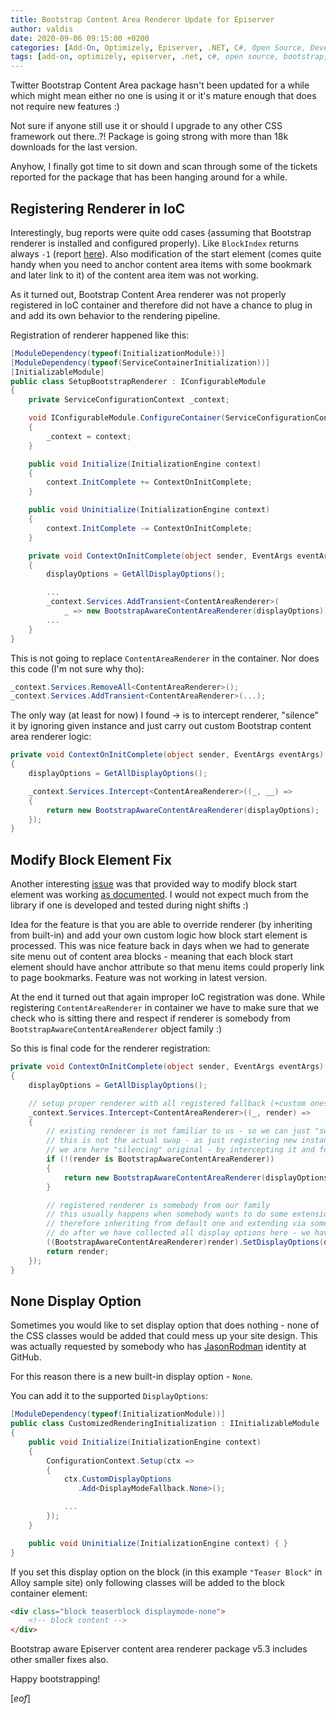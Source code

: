 ```yaml
---
title: Bootstrap Content Area Renderer Update for Episerver
author: valdis
date: 2020-09-06 09:15:00 +0200
categories: [Add-On, Optimizely, Episerver, .NET, C#, Open Source, DeveloperTools, Bootstrap]
tags: [add-on, optimizely, episerver, .net, c#, open source, bootstrap]
---
```


Twitter Bootstrap Content Area package hasn't been updated for a while which might mean either no one is using it or it's mature enough that does not require new features :)

Not sure if anyone still use it or should I upgrade to any other CSS framework out there..?! Package is going strong with more than 18k downloads for the last version.

Anyhow, I finally got time to sit down and scan through some of the tickets reported for the package that has been hanging around for a while.

## Registering Renderer in IoC

Interestingly, bug reports were quite odd cases (assuming that Bootstrap renderer is installed and configured properly). Like `BlockIndex` returns always `-1` (report [here](https://github.com/valdisiljuconoks/EPiBootstrapArea/issues/59)).
Also modification of the start element (comes quite handy when you need to anchor content area items with some bookmark and later link to it) of the content area item was not working.

As it turned out, Bootstrap Content Area renderer was not properly registered in IoC container and therefore did not have a chance to plug in and add its own behavior to the rendering pipeline.

Registration of renderer happened like this:

```csharp
[ModuleDependency(typeof(InitializationModule))]
[ModuleDependency(typeof(ServiceContainerInitialization))]
[InitializableModule]
public class SetupBootstrapRenderer : IConfigurableModule
{
    private ServiceConfigurationContext _context;

    void IConfigurableModule.ConfigureContainer(ServiceConfigurationContext context)
    {
        _context = context;
    }

    public void Initialize(InitializationEngine context)
    {
        context.InitComplete += ContextOnInitComplete;
    }

    public void Uninitialize(InitializationEngine context)
    {
        context.InitComplete -= ContextOnInitComplete;
    }

    private void ContextOnInitComplete(object sender, EventArgs eventArgs)
    {
        displayOptions = GetAllDisplayOptions();

        ...
        _context.Services.AddTransient<ContentAreaRenderer>(
            _ => new BootstrapAwareContentAreaRenderer(displayOptions));
        ...
    }
}
```

This is not going to replace `ContentAreaRenderer` in the container. Nor does this code (I'm not sure why tho):

```csharp
_context.Services.RemoveAll<ContentAreaRenderer>();
_context.Services.AddTransient<ContentAreaRenderer>(...);
```

The only way (at least for now) I found -> is to intercept renderer, "silence" it by ignoring given instance and just carry out custom Bootstrap content area renderer logic:

```csharp
private void ContextOnInitComplete(object sender, EventArgs eventArgs)
{
    displayOptions = GetAllDisplayOptions();

    _context.Services.Intercept<ContentAreaRenderer>((_, __) =>
    {
        return new BootstrapAwareContentAreaRenderer(displayOptions);
    });
}
```

## Modify Block Element Fix

Another interesting [issue](https://github.com/valdisiljuconoks/EPiBootstrapArea/issues/60) was that provided way to modify block start element was working [as documented](https://github.com/valdisiljuconoks/EPiBootstrapArea/blob/master/README.md#modify-block-start-element). I would not expect much from the library if one is developed and tested during night shifts :)

Idea for the feature is that you are able to override renderer (by inheriting from built-in) and add your own custom logic how block start element is processed. This was nice feature back in days when we had to generate site menu out of content area blocks - meaning that each block start element should have anchor attribute so that menu items could properly link to page bookmarks. Feature was not working in latest version.

At the end it turned out that again improper IoC registration was done. While registering `ContentAreaRenderer` in container we have to make sure that we check who is sitting there and respect if renderer is somebody from `BootstrapAwareContentAreaRenderer` object family :)

So this is final code for the renderer registration:

```csharp
private void ContextOnInitComplete(object sender, EventArgs eventArgs)
{
    displayOptions = GetAllDisplayOptions();

    // setup proper renderer with all registered fallback (+custom ones as well)
    _context.Services.Intercept<ContentAreaRenderer>((_, render) =>
    {
        // existing renderer is not familiar to us - so we can just "swap it out"
        // this is not the actual swap - as just registering new instance of the renderer does not do the trick
        // we are here "silencing" original - by intercepting it and forgetting about it :)
        if (!(render is BootstrapAwareContentAreaRenderer))
        {
            return new BootstrapAwareContentAreaRenderer(displayOptions);
        }

        // registered renderer is somebody from our family
        // this usually happens when somebody wants to do some extension of the Bootstrap aware renderer
        // therefore inheriting from default one and extending via some virtual methods
        // do after we have collected all display options here - we have to set that to the original renderer
        ((BootstrapAwareContentAreaRenderer)render).SetDisplayOptions(displayOptions);
        return render;
    });
}
```

## None Display Option

Sometimes you would like to set display option that does nothing - none of the CSS classes would be added that could mess up your site design. This was actually requested by somebody who has [JasonRodman](https://github.com/valdisiljuconoks/EPiBootstrapArea/issues/57) identity at GitHub.

For this reason there is a new built-in display option - `None`.

You can add it to the supported `DisplayOptions`:

```csharp
[ModuleDependency(typeof(InitializationModule))]
public class CustomizedRenderingInitialization : IInitializableModule
{
    public void Initialize(InitializationEngine context)
    {
        ConfigurationContext.Setup(ctx =>
        {
            ctx.CustomDisplayOptions
               .Add<DisplayModeFallback.None>();

            ...
        });
    }

    public void Uninitialize(InitializationEngine context) { }
}
```

If you set this display option on the block (in this example `"Teaser Block"` in Alloy sample site) only following classes will be added to the block container element:

```html
<div class="block teaserblock displaymode-none">
    <!-- block content -->
</div>
```

Bootstrap aware Episerver content area renderer package v5.3 includes other smaller fixes also.

Happy bootstrapping!

[*eof*]
